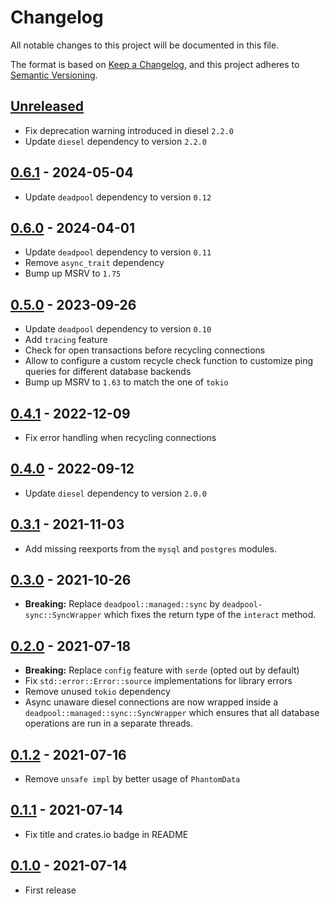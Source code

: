 # Changelog

All notable changes to this project will be documented in this file.

The format is based on [Keep a Changelog](https://keepachangelog.com/en/1.1.0/),
and this project adheres to [Semantic Versioning](https://semver.org/spec/v2.0.0.html).

<!-- next-header -->

## [Unreleased]

- Fix deprecation warning introduced in diesel `2.2.0`
- Update `diesel` dependency to version `2.2.0`

## [0.6.1] - 2024-05-04

- Update `deadpool` dependency to version `0.12`

## [0.6.0] - 2024-04-01

- Update `deadpool` dependency to version `0.11`
- Remove `async_trait` dependency
- Bump up MSRV to `1.75`

## [0.5.0] - 2023-09-26

- Update `deadpool` dependency to version `0.10`
- Add `tracing` feature
- Check for open transactions before recycling connections
- Allow to configure a custom recycle check function to customize ping queries for different database backends
- Bump up MSRV to `1.63` to match the one of `tokio`

## [0.4.1] - 2022-12-09

- Fix error handling when recycling connections

## [0.4.0] - 2022-09-12

- Update `diesel` dependency to version `2.0.0`

## [0.3.1] - 2021-11-03

- Add missing reexports from the `mysql` and `postgres` modules.

## [0.3.0] - 2021-10-26

- __Breaking:__ Replace `deadpool::managed::sync` by
  `deadpool-sync::SyncWrapper` which fixes the return type
  of the `interact` method.

## [0.2.0] - 2021-07-18

- __Breaking:__ Replace `config` feature with `serde` (opted out by default)
- Fix `std::error::Error::source` implementations for library errors
- Remove unused `tokio` dependency
- Async unaware diesel connections are now wrapped inside
  a `deadpool::managed::sync::SyncWrapper` which ensures that
  all database operations are run in a separate threads.

## [0.1.2] - 2021-07-16

- Remove `unsafe impl` by better usage of `PhantomData`

## [0.1.1] - 2021-07-14

- Fix title and crates.io badge in README

## [0.1.0] - 2021-07-14

- First release

<!-- next-url -->
[Unreleased]: https://github.com/bikeshedder/deadpool/compare/deadpool-diesel-v0.6.1...HEAD
[0.6.1]: https://github.com/bikeshedder/deadpool/compare/deadpool-diesel-v0.6.0...deadpool-diesel-v0.6.1
[0.6.0]: https://github.com/bikeshedder/deadpool/compare/deadpool-diesel-v0.5.0...deadpool-diesel-v0.6.0
[0.5.0]: https://github.com/bikeshedder/deadpool/compare/deadpool-diesel-v0.4.1...deadpool-diesel-v0.5.0
[0.4.1]: https://github.com/bikeshedder/deadpool/compare/deadpool-diesel-v0.4.0...deadpool-diesel-v0.4.1
[0.4.0]: https://github.com/bikeshedder/deadpool/compare/deadpool-diesel-v0.3.1...deadpool-diesel-v0.4.0
[0.3.1]: https://github.com/bikeshedder/deadpool/compare/deadpool-diesel-v0.3.0...deadpool-diesel-v0.3.1
[0.3.0]: https://github.com/bikeshedder/deadpool/compare/deadpool-diesel-v0.2.0...deadpool-diesel-v0.3.0
[0.2.0]: https://github.com/bikeshedder/deadpool/compare/deadpool-diesel-v0.1.2...deadpool-diesel-v0.2.0
[0.1.2]: https://github.com/bikeshedder/deadpool/compare/deadpool-diesel-v0.1.1...deadpool-diesel-v0.1.2
[0.1.1]: https://github.com/bikeshedder/deadpool/compare/deadpool-diesel-v0.1.0...deadpool-diesel-v0.1.1
[0.1.0]: https://github.com/bikeshedder/deadpool/releases/tag/deadpool-diesel-v0.1.0